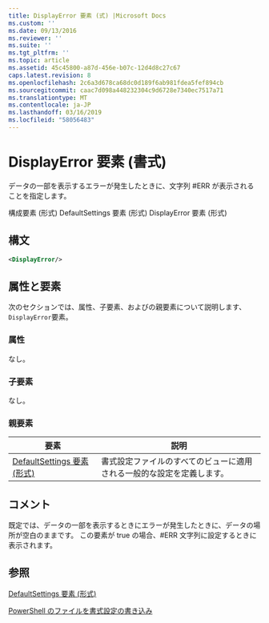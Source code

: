 ```yaml
---
title: DisplayError 要素 (式) |Microsoft Docs
ms.custom: ''
ms.date: 09/13/2016
ms.reviewer: ''
ms.suite: ''
ms.tgt_pltfrm: ''
ms.topic: article
ms.assetid: 45c45800-a87d-456e-b07c-12d4d8c27c67
caps.latest.revision: 8
ms.openlocfilehash: 2c6a3d678ca68dc0d189f6ab981fdea5fef894cb
ms.sourcegitcommit: caac7d098a448232304c9d6728e7340ec7517a71
ms.translationtype: MT
ms.contentlocale: ja-JP
ms.lasthandoff: 03/16/2019
ms.locfileid: "58056483"
---
```

# <a name="displayerror-element-format"></a>DisplayError 要素 (書式)

データの一部を表示するエラーが発生したときに、文字列 #ERR が表示されることを指定します。

構成要素 (形式) DefaultSettings 要素 (形式) DisplayError 要素 (形式)

## <a name="syntax"></a>構文

```xml
<DisplayError/>
```

## <a name="attributes-and-elements"></a>属性と要素

次のセクションでは、属性、子要素、およびの親要素について説明します、`DisplayError`要素。

### <a name="attributes"></a>属性

なし。

### <a name="child-elements"></a>子要素

なし。

### <a name="parent-elements"></a>親要素

|要素|説明|
|-------------|-----------------|
|[DefaultSettings 要素 (形式)](./defaultsettings-element-format.md)|書式設定ファイルのすべてのビューに適用される一般的な設定を定義します。|

## <a name="remarks"></a>コメント

既定では、データの一部を表示するときにエラーが発生したときに、データの場所が空白のままです。 この要素が true の場合、#ERR 文字列に設定するときに表示されます。

## <a name="see-also"></a>参照

[DefaultSettings 要素 (形式)](./defaultsettings-element-format.md)

[PowerShell のファイルを書式設定の書き込み](./writing-a-powershell-formatting-file.md)
